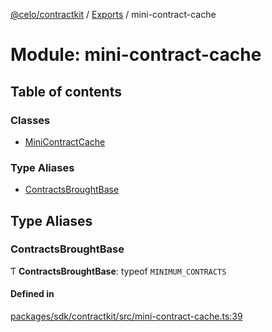 [@celo/contractkit](../README.md) / [Exports](../modules.md) / mini-contract-cache

# Module: mini-contract-cache

## Table of contents

### Classes

- [MiniContractCache](../classes/mini_contract_cache.MiniContractCache.md)

### Type Aliases

- [ContractsBroughtBase](mini_contract_cache.md#contractsbroughtbase)

## Type Aliases

### ContractsBroughtBase

Ƭ **ContractsBroughtBase**: typeof `MINIMUM_CONTRACTS`

#### Defined in

[packages/sdk/contractkit/src/mini-contract-cache.ts:39](https://github.com/celo-org/developer-tooling/blob/master/packages/sdk/contractkit/src/mini-contract-cache.ts#L39)
